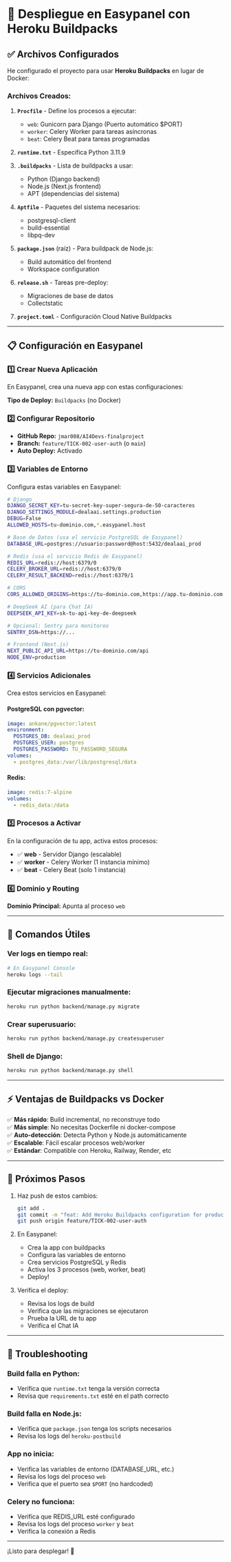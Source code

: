 # 🚀 Despliegue en Easypanel con Heroku Buildpacks

## ✅ Archivos Configurados

He configurado el proyecto para usar **Heroku Buildpacks** en lugar de Docker:

### Archivos Creados:

1. **`Procfile`** - Define los procesos a ejecutar:

   - `web`: Gunicorn para Django (Puerto automático $PORT)
   - `worker`: Celery Worker para tareas asíncronas
   - `beat`: Celery Beat para tareas programadas

2. **`runtime.txt`** - Especifica Python 3.11.9

3. **`.buildpacks`** - Lista de buildpacks a usar:

   - Python (Django backend)
   - Node.js (Next.js frontend)
   - APT (dependencias del sistema)

4. **`Aptfile`** - Paquetes del sistema necesarios:

   - postgresql-client
   - build-essential
   - libpq-dev

5. **`package.json`** (raíz) - Para buildpack de Node.js:

   - Build automático del frontend
   - Workspace configuration

6. **`release.sh`** - Tareas pre-deploy:

   - Migraciones de base de datos
   - Collectstatic

7. **`project.toml`** - Configuración Cloud Native Buildpacks

---

## 📋 Configuración en Easypanel

### 1️⃣ Crear Nueva Aplicación

En Easypanel, crea una nueva app con estas configuraciones:

**Tipo de Deploy:** `Buildpacks` (no Docker)

### 2️⃣ Configurar Repositorio

- **GitHub Repo:** `jmar008/AI4Devs-finalproject`
- **Branch:** `feature/TICK-002-user-auth` (o `main`)
- **Auto Deploy:** Activado

### 3️⃣ Variables de Entorno

Configura estas variables en Easypanel:

```bash
# Django
DJANGO_SECRET_KEY=tu-secret-key-super-segura-de-50-caracteres
DJANGO_SETTINGS_MODULE=dealaai.settings.production
DEBUG=False
ALLOWED_HOSTS=tu-dominio.com,*.easypanel.host

# Base de Datos (usa el servicio PostgreSQL de Easypanel)
DATABASE_URL=postgres://usuario:password@host:5432/dealaai_prod

# Redis (usa el servicio Redis de Easypanel)
REDIS_URL=redis://host:6379/0
CELERY_BROKER_URL=redis://host:6379/0
CELERY_RESULT_BACKEND=redis://host:6379/1

# CORS
CORS_ALLOWED_ORIGINS=https://tu-dominio.com,https://app.tu-dominio.com

# DeepSeek AI (para Chat IA)
DEEPSEEK_API_KEY=sk-tu-api-key-de-deepseek

# Opcional: Sentry para monitoreo
SENTRY_DSN=https://...

# Frontend (Next.js)
NEXT_PUBLIC_API_URL=https://tu-dominio.com/api
NODE_ENV=production
```

### 4️⃣ Servicios Adicionales

Crea estos servicios en Easypanel:

#### PostgreSQL con pgvector:

```yaml
image: ankane/pgvector:latest
environment:
  POSTGRES_DB: dealaai_prod
  POSTGRES_USER: postgres
  POSTGRES_PASSWORD: TU_PASSWORD_SEGURA
volumes:
  - postgres_data:/var/lib/postgresql/data
```

#### Redis:

```yaml
image: redis:7-alpine
volumes:
  - redis_data:/data
```

### 5️⃣ Procesos a Activar

En la configuración de tu app, activa estos procesos:

- ✅ **web** - Servidor Django (escalable)
- ✅ **worker** - Celery Worker (1 instancia mínimo)
- ✅ **beat** - Celery Beat (solo 1 instancia)

### 6️⃣ Dominio y Routing

**Dominio Principal:** Apunta al proceso `web`

---

## 🔧 Comandos Útiles

### Ver logs en tiempo real:

```bash
# En Easypanel Console
heroku logs --tail
```

### Ejecutar migraciones manualmente:

```bash
heroku run python backend/manage.py migrate
```

### Crear superusuario:

```bash
heroku run python backend/manage.py createsuperuser
```

### Shell de Django:

```bash
heroku run python backend/manage.py shell
```

---

## ⚡ Ventajas de Buildpacks vs Docker

✅ **Más rápido**: Build incremental, no reconstruye todo  
✅ **Más simple**: No necesitas Dockerfile ni docker-compose  
✅ **Auto-detección**: Detecta Python y Node.js automáticamente  
✅ **Escalable**: Fácil escalar procesos web/worker  
✅ **Estándar**: Compatible con Heroku, Railway, Render, etc

---

## 🎯 Próximos Pasos

1. Haz push de estos cambios:

   ```bash
   git add .
   git commit -m "feat: Add Heroku Buildpacks configuration for production"
   git push origin feature/TICK-002-user-auth
   ```

2. En Easypanel:

   - Crea la app con buildpacks
   - Configura las variables de entorno
   - Crea servicios PostgreSQL y Redis
   - Activa los 3 procesos (web, worker, beat)
   - Deploy!

3. Verifica el deploy:
   - Revisa los logs de build
   - Verifica que las migraciones se ejecutaron
   - Prueba la URL de tu app
   - Verifica el Chat IA

---

## 🐛 Troubleshooting

### Build falla en Python:

- Verifica que `runtime.txt` tenga la versión correcta
- Revisa que `requirements.txt` esté en el path correcto

### Build falla en Node.js:

- Verifica que `package.json` tenga los scripts necesarios
- Revisa los logs del `heroku-postbuild`

### App no inicia:

- Verifica las variables de entorno (DATABASE_URL, etc.)
- Revisa los logs del proceso `web`
- Verifica que el puerto sea `$PORT` (no hardcoded)

### Celery no funciona:

- Verifica que REDIS_URL esté configurado
- Revisa los logs del proceso `worker` y `beat`
- Verifica la conexión a Redis

---

¡Listo para desplegar! 🚀
